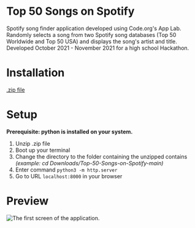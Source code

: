 # Top 50 Songs on Spotify
Spotify song finder application developed using Code.org's App Lab.\
Randomly selects a song from two Spotify song databases (Top 50 Worldwide and Top 50 USA) and displays the song's artist and title.\
Developed October 2021 - November 2021 for a high school Hackathon.

# Installation
[.zip file](https://github.com/PlainOlSoapBar/Top-50-Songs-on-Spotify/archive/refs/heads/main.zip)

# Setup
**Prerequisite: python is installed on your system.**
1. Unzip .zip file
2. Boot up your terminal
3. Change the directory to the folder containing the unzipped contains _(example: cd Downloads/Top-50-Songs-on-Spotify-main)_
4. Enter command `python3 -m http.server`
5. Go to URL `localhost:8000` in your browser

# Preview
![The first screen of the application.](https://i.imgur.com/mnre8tG.png)
